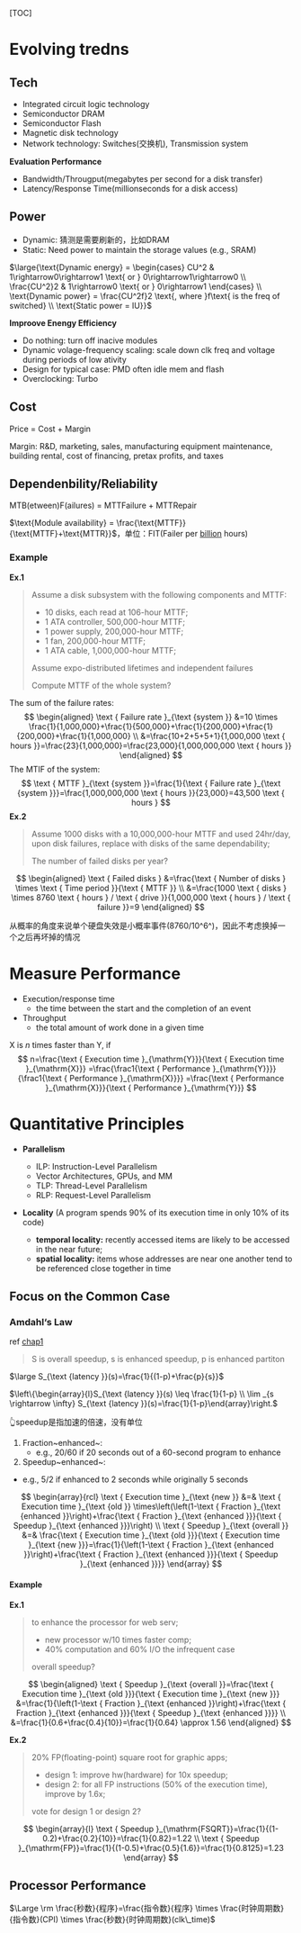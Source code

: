 [TOC]

# Evolving tredns

## Tech

* Integrated circuit logic technology
* Semiconductor DRAM
* Semiconductor Flash
* Magnetic disk technology
* Network technology: Switches(交换机), Transmission system

**Evaluation Performance**

* Bandwidth/Througput(megabytes per second for a disk transfer)
* Latency/Response Time(millionseconds for a disk access)

## Power

* Dynamic: 猜测是需要刷新的，比如DRAM
* Static: Need power to maintain the storage values (e.g., SRAM)

$\large{\text{Dynamic energy} = \begin{cases} CU^2 & 1\rightarrow0\rightarrow1 \text{ or } 0\rightarrow1\rightarrow0 \\ \frac{CU^2}2 & 1\rightarrow0 \text{ or } 0\rightarrow1 \end{cases} \\ \text{Dynamic power} = \frac{CU^2f}2 \text{, where }f\text{ is the freq of switched} \\ \text{Static power = IU}}$

**Improove Enengy Efficiency**

* Do nothing: turn off inacive modules
* Dynamic volage-frequency scaling: scale down clk freq and voltage during periods of low ativity
* Design for typical case: PMD often idle mem and flash
* Overclocking: Turbo

## Cost

Price = Cost + Margin

Margin: R&D, marketing, sales, manufacturing equipment maintenance, building rental, cost of financing, pretax profits, and taxes

## Dependenbility/Reliability

MTB(etween)F(ailures) = MTTFailure + MTTRepair

$\text{Module availability} = \frac{\text{MTTF}}{\text{MTTF}+\text{MTTR}}$，单位：FIT(Failer per <u>billion</u> hours)

### Example

**Ex.1**

> Assume a disk subsystem with the following components and MTTF:
>
> * 10 disks, each read at 106-hour MTTF;
> * 1 ATA controller, 500,000-hour MTTF;
> * 1 power supply, 200,000-hour MTTF;
> * 1 fan, 200,000-hour MTTF; 
> * 1 ATA cable, 1,000,000-hour MTTF;
>
> Assume expo-distributed lifetimes and independent failures
>
> Compute MTTF of the whole system?

The sum of the failure rates:
$$
\begin{aligned}
\text { Failure rate }_{\text {system }} &=10 \times \frac{1}{1,000,000}+\frac{1}{500,000}+\frac{1}{200,000}+\frac{1}{200,000}+\frac{1}{1,000,000} \\
&=\frac{10+2+5+5+1}{1,000,000 \text { hours }}=\frac{23}{1,000,000}=\frac{23,000}{1,000,000,000 \text { hours }}
\end{aligned}
$$
The MTIF of the system:
$$
\text { MTTF }_{\text {system }}=\frac{1}{\text { Failure rate }_{\text {system }}}=\frac{1,000,000,000 \text { hours }}{23,000}=43,500 \text { hours }
$$
**Ex.2**

> Assume 1000 disks with a 10,000,000-hour MTTF and used 24hr/day, upon disk failures, replace with disks of the same dependability;
>
> The number of failed disks per year?

$$
\begin{aligned}
\text { Failed disks } &=\frac{\text { Number of disks } \times \text { Time period }}{\text { MTTF }} \\
&=\frac{1000 \text { disks } \times 8760 \text { hours } / \text { drive }}{1,000,000 \text { hours } / \text { failure }}=9
\end{aligned}
$$

从概率的角度来说单个硬盘失效是小概率事件(8760/10^6^)，因此不考虑换掉一个之后再坏掉的情况

# Measure Performance

* Execution/response time
    * the time between the start and the completion of an event
* Throughput
    * the total amount of work done in a given time



X is *n* times faster than Y, if 
$$
n=\frac{\text { Execution time }_{\mathrm{Y}}}{\text { Execution time }_{\mathrm{X}}}
=\frac{\frac1{\text { Performance }_{\mathrm{Y}}}}{\frac1{\text { Performance }_{\mathrm{X}}}}
=\frac{\text { Performance }_{\mathrm{X}}}{\text { Performance }_{\mathrm{Y}}} 
$$


# Quantitative Principles

* **Parallelism**

    * ILP: Instruction-Level Parallelism
    * Vector Architectures, GPUs, and MM
    * TLP: Thread-Level Parallelism
    * RLP: Request-Level Parallelism

* **Locality** (A program spends 90% of its execution time in only 10% of its code)

  * **temporal locality:** recently accessed items are likely to be accessed in the near future;
  * **spatial locality:** items whose addresses are near one another tend to be referenced close together in time

## Focus on the Common Case

### **Amdahl‘s Law** 

ref [chap1](./1_Intro.md)

> S is overall speedup, s is enhanced speedup, p is enhanced partiton

$\large S_{\text {latency }}(s)=\frac{1}{(1-p)+\frac{p}{s}}$

$\left\{\begin{array}{l}S_{\text {latency }}(s) \leq \frac{1}{1-p} \\ \lim _{s \rightarrow \infty} S_{\text {latency }}(s)=\frac{1}{1-p}\end{array}\right.$

👆speedup是指加速的倍速，没有单位



1. Fraction~enhanced~: 
	* e.g., 20/60 if 20 seconds out of a 60-second program to enhance
2. Speedup~enhanced~:
  * e.g., 5/2 if enhanced to 2 seconds while originally 5 seconds

$$
\begin{array}{rcl}
    \text { Execution time }_{\text {new }}
    &=&
    \text { Execution time }_{\text {old }} \times\left(\left(1-\text { Fraction }_{\text {enhanced }}\right)+\frac{\text { Fraction }_{\text {enhanced }}}{\text { Speedup }_{\text {enhanced }}}\right)
    \\
    \text { Speedup }_{\text {overall }}
    &=&
    \frac{\text { Execution time }_{\text {old }}}{\text { Execution time }_{\text {new }}}=\frac{1}{\left(1-\text { Fraction }_{\text {enhanced }}\right)+\frac{\text { Fraction }_{\text {enhanced }}}{\text { Speedup }_{\text {enhanced }}}}
\end{array}
$$

#### Example

**Ex.1**

> to enhance the processor for web serv;
>
> * new processor w/10 times faster comp;
> * 40% computation and 60% I/O the infrequent case
>
> overall speedup?

$$
\begin{aligned}
\text { Speedup }_{\text {overall }}=\frac{\text { Execution time }_{\text {old }}}{\text { Execution time }_{\text {new }}} &=\frac{1}{\left(1-\text { Fraction }_{\text {enhanced }}\right)+\frac{\text { Fraction }_{\text {enhanced }}}{\text { Speedup }_{\text {enhanced }}}} \\
&=\frac{1}{0.6+\frac{0.4}{10}}=\frac{1}{0.64} \approx 1.56
\end{aligned}
$$

**Ex.2**

> 20% FP(floating-point) square root for graphic apps;
>
> * design 1: improve hw(hardware) for 10x speedup;
> * design 2: for all FP instructions (50% of the execution time), improve by 1.6x;
>
> vote for design 1 or design 2?

$$
\begin{array}{l}
\text { Speedup }_{\mathrm{FSQRT}}=\frac{1}{(1-0.2)+\frac{0.2}{10}}=\frac{1}{0.82}=1.22 \\
\text { Speedup }_{\mathrm{FP}}=\frac{1}{(1-0.5)+\frac{0.5}{1.6}}=\frac{1}{0.8125}=1.23
\end{array}
$$

## Processor Performance

$\Large \rm \frac{秒数}{程序}=\frac{指令数}{程序} \times \frac{时钟周期数}{指令数}(CPI) \times \frac{秒数}{时钟周期数}(clk\_time)$

